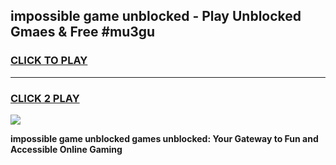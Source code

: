 
## impossible game unblocked - Play Unblocked Gmaes & Free #mu3gu
<h3>
<a href="https://news.freeplayer.one?title=impossible_game_unblocked&ref=03M">CLICK TO PLAY</a></h3>
<hr>

<h3>
<a href="https://news.freeplayer.one?title=impossible_game_unblocked&ref=03M">CLICK 2 PLAY</a>
  
</h3>

<a href="https://news.freeplayer.one?title=impossible_game_unblocked&ref=03M"><img src="https://clearcache.store/games.png"></a>


**impossible game unblocked games unblocked: Your Gateway to Fun and Accessible Online Gaming**
